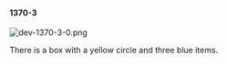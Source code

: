 #### 1370-3
![dev-1370-3-0.png](https://github.com/lil-lab/nlvr/raw/master/nlvr/dev/images/3/dev-1370-3-0.png "dev-1370-3-0.png")

There is a box with a yellow circle and three blue items.